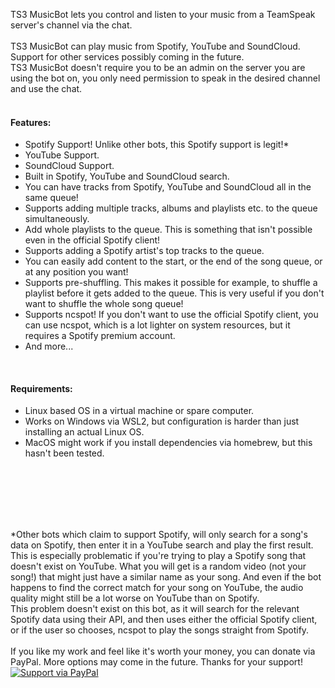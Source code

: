TS3 MusicBot lets you control and listen to your music from a TeamSpeak server's channel via the chat.<br>
<br>
TS3 MusicBot can play music from Spotify, YouTube and SoundCloud. Support for other services possibly coming in the future.<br>
TS3 MusicBot doesn't require you to be an admin on the server you are using the bot on, you only need permission to speak in the desired channel and use the chat.<br>
<br>
<h4>Features:</h4>

- Spotify Support! Unlike other bots, this Spotify support is legit!*<br>
- YouTube Support.<br>
- SoundCloud Support.<br>
- Built in Spotify, YouTube and SoundCloud search.<br>
- You can have tracks from Spotify, YouTube and SoundCloud all in the same queue!<br>
- Supports adding multiple tracks, albums and playlists etc. to the queue simultaneously.<br>
- Add whole playlists to the queue. This is something that isn't possible even in the official Spotify client!<br>
- Supports adding a Spotify artist's top tracks to the queue.<br>
- You can easily add content to the start, or the end of the song queue, or at any position you want!<br>
- Supports pre-shuffling. This makes it possible for example, to shuffle a playlist before it gets added to the queue. This is very useful if you don't want to shuffle the whole song queue!<br>
- Supports ncspot! If you don't want to use the official Spotify client, you can use ncspot, which is a lot lighter on system resources, but it requires a Spotify premium account.<br>
- And more...
<br>
<h4>Requirements:</h4>

- Linux based OS in a virtual machine or spare computer.<br>
- Works on Windows via WSL2, but configuration is harder than just installing an actual Linux OS.<br>
- MacOS might work if you install dependencies via homebrew, but this hasn't been tested.<br>


<br>

<br>
<br>
<br>
<br>

*Other bots which claim to support Spotify, will only search for a song's data on Spotify, then enter it in a YouTube search and play the first result. This is especially problematic if you're trying to play a Spotify song that doesn't exist on YouTube. What you will get is a random video (not your song!) that might just have a similar name as your song. And even if the bot happens to find the correct match for your song on YouTube, the audio quality might still be a lot worse on YouTube than on Spotify.<br>
This problem doesn't exist on this bot, as it will search for the relevant Spotify data using their API, and then uses either the official Spotify client, or if the user so chooses, ncspot to play the songs straight from Spotify.<br>
<br>
If you like my work and feel like it's worth your money, you can donate via PayPal. More options may come in the future. Thanks for your support!<br>
[![Support via PayPal](https://cdn.rawgit.com/twolfson/paypal-github-button/1.0.0/dist/button.svg)](https://www.paypal.me/elonmasai7@gmail.com/)

